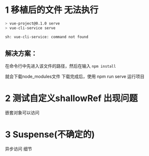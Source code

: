 # 1  移植后的文件 无法执行

```bash
> vue-project@0.1.0 serve
> vue-cli-service serve

sh: vue-cli-service: command not found
```



## 解决方案：

在命令行中先进入该文件的路径，然后在输入
`npm install`

就会下载node_modules文件
下载完成后，使用 npm run serve 运行项目





# 2 测试自定义shallowRef 出现问题

嵌套对象可以访问





# 3 Suspense(不确定的)

异步访问 细节